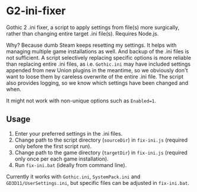 # G2-ini-fixer
Gothic 2 .ini fixer, a script to apply settings from file(s) more surgically, rather than changing entire target .ini file(s). Requires Node.js.

Why? Because dumb Steam keeps resetting my settings. It helps with managing multiple game installations as well. And backup of the .ini files is not sufficient. A script selectively replacing specific options is more reliable than replacing entire .ini files, as i.e. `Gothic.ini` may have included settings appended from new Union plugins in the meantime, so we obviously don't want to loose them by careless overwrite of the entire .ini file. The script also provides logging, so we know which settings have been changed and when.

It might not work with non-unique options such as `Enabled=1`.

## Usage
1. Enter your preferred settings in the .ini files.
2. Change path to the script directory (`sourceDir`) in `fix-ini.js` (required only before the first script run).
3. Change path to the game directory (`targetDir`) in `fix-ini.js` (required only once per each game installation).
4. Run `fix-ini.bat` (ideally from command line).


Currently it works with `Gothic.ini`, `SystemPack.ini` and `GD3D11/UserSettings.ini`, but specific files can be adjusted in `fix-ini.bat`.
